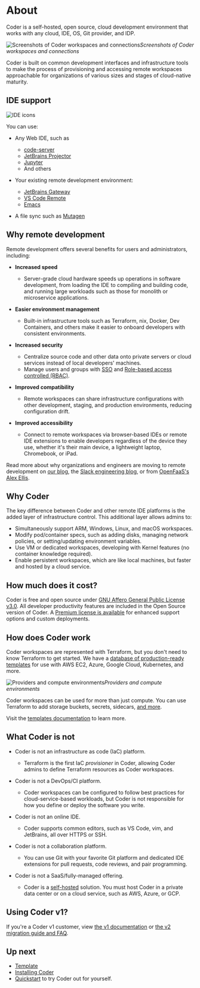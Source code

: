 # About

<!-- Warning for docs contributors: The first route in manifest.json must be titled "About" for the static landing page to work correctly. -->

Coder is a self-hosted, open source, cloud development environment that works
with any cloud, IDE, OS, Git provider, and IDP.

![Screenshots of Coder workspaces and connections](./images/hero-image.png)_Screenshots of Coder workspaces and connections_

Coder is built on common development interfaces and infrastructure tools to
make the process of provisioning and accessing remote workspaces approachable
for organizations of various sizes and stages of cloud-native maturity.

## IDE support

![IDE icons](./images/ide-icons.svg)

You can use:

- Any Web IDE, such as

  - [code-server](https://github.com/DanielRondonGarcia/code-server)
  - [JetBrains Projector](https://github.com/JetBrains/projector-server)
  - [Jupyter](https://jupyter.org/)
  - And others

- Your existing remote development environment:

  - [JetBrains Gateway](https://www.jetbrains.com/remote-development/gateway/)
  - [VS Code Remote](https://code.visualstudio.com/docs/remote/ssh-tutorial)
  - [Emacs](./user-guides/workspace-access/emacs-tramp.md)

- A file sync such as [Mutagen](https://mutagen.io/)

## Why remote development

Remote development offers several benefits for users and administrators, including:

- **Increased speed**

  - Server-grade cloud hardware speeds up operations in software development, from
    loading the IDE to compiling and building code, and running large workloads
    such as those for monolith or microservice applications.

- **Easier environment management**

  - Built-in infrastructure tools such as Terraform, nix, Docker, Dev Containers, and others make it easier to onboard developers with consistent environments.

- **Increased security**

  - Centralize source code and other data onto private servers or cloud services instead of local developers' machines.
  - Manage users and groups with [SSO](./admin/users/oidc-auth/index.md) and [Role-based access controlled (RBAC)](./admin/users/groups-roles.md#roles).

- **Improved compatibility**

  - Remote workspaces can share infrastructure configurations with other
    development, staging, and production environments, reducing configuration
    drift.

- **Improved accessibility**
  - Connect to remote workspaces via browser-based IDEs or remote IDE
    extensions to enable developers regardless of the device they use, whether
    it's their main device, a lightweight laptop, Chromebook, or iPad.

Read more about why organizations and engineers are moving to remote
development on [our blog](https://coder.com/blog), the
[Slack engineering blog](https://slack.engineering/development-environments-at-slack),
or from [OpenFaaS's Alex Ellis](https://blog.alexellis.io/the-internet-is-my-computer/).

## Why Coder

The key difference between Coder and other remote IDE platforms is the added
layer of infrastructure control.
This additional layer allows admins to:

- Simultaneously support ARM, Windows, Linux, and macOS workspaces.
- Modify pod/container specs, such as adding disks, managing network policies, or
  setting/updating environment variables.
- Use VM or dedicated workspaces, developing with Kernel features (no container
  knowledge required).
- Enable persistent workspaces, which are like local machines, but faster and
  hosted by a cloud service.

## How much does it cost?

Coder is free and open source under
[GNU Affero General Public License v3.0](https://github.com/DanielRondonGarcia/coder/blob/main/LICENSE).
All developer productivity features are included in the Open Source version of
Coder.
A [Premium license is available](https://coder.com/pricing#compare-plans) for enhanced
support options and custom deployments.

## How does Coder work

Coder workspaces are represented with Terraform, but you don't need to know
Terraform to get started.
We have a [database of production-ready templates](https://registry.coder.com/templates)
for use with AWS EC2, Azure, Google Cloud, Kubernetes, and more.

![Providers and compute environments](./images/providers-compute.png)_Providers and compute environments_

Coder workspaces can be used for more than just compute.
You can use Terraform to add storage buckets, secrets, sidecars,
[and more](https://developer.hashicorp.com/terraform/tutorials).

Visit the [templates documentation](./admin/templates/index.md) to learn more.

## What Coder is not

- Coder is not an infrastructure as code (IaC) platform.

  - Terraform is the first IaC _provisioner_ in Coder, allowing Coder admins to
    define Terraform resources as Coder workspaces.

- Coder is not a DevOps/CI platform.

  - Coder workspaces can be configured to follow best practices for
    cloud-service-based workloads, but Coder is not responsible for how you
    define or deploy the software you write.

- Coder is not an online IDE.

  - Coder supports common editors, such as VS Code, vim, and JetBrains,
    all over HTTPS or SSH.

- Coder is not a collaboration platform.

  - You can use Git with your favorite Git platform and dedicated IDE
    extensions for pull requests, code reviews, and pair programming.

- Coder is not a SaaS/fully-managed offering.
  - Coder is a [self-hosted](<https://en.wikipedia.org/wiki/Self-hosting_(web_services)>)
    solution.
    You must host Coder in a private data center or on a cloud service, such as
    AWS, Azure, or GCP.

## Using Coder v1?

If you're a Coder v1 customer, view [the v1 documentation](https://coder.com/docs/v1)
or [the v2 migration guide and FAQ](https://coder.com/docs/v1/guides/v2-faq).

## Up next

- [Template](./admin/templates/index.md)
- [Installing Coder](./install/index.md)
- [Quickstart](./tutorials/quickstart.md) to try Coder out for yourself.
